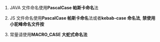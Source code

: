 1. JAVA 文件命名使用**PascalCase 帕斯卡命名**法
1. JS 文件命名使用**PascalCase 帕斯卡命名**法或者**kebab-case 命名法**, **禁使用小驼峰命名文件按**

1. 常量请使用**MACRO_CASE 大蛇式命名法**
